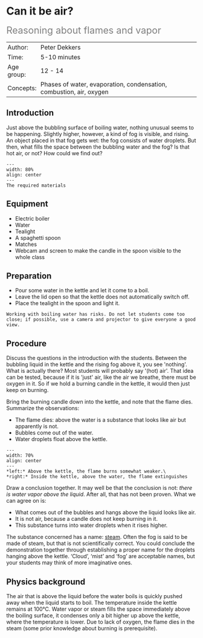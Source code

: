 # Can it be air?
<span style="font-size: 25px; color: gray;">Reasoning about flames and vapor</span>

<table style="width: 100%; border-collapse: collapse; border: none;">
    <tr style="background-color: var(--background-color);">  
        <td style="text-align: left; padding: 3px; border: none; color: var(--text-color)">Author:</td>
        <td style="text-align: left; padding: 3px; border: none; color: var(--text-color)">Peter Dekkers</td>
    </tr>
    <tr style="background-color: var(--background-color);"> 
        <td style="text-align: left; padding: 3px; border: none; color: var(--text-color)">Time:</td>
        <td style="text-align: left; padding: 3px; border: none; color: var(--text-color)">5-10 minutes</td>
    </tr>
    <tr style="background-color: var(--background-color);"> 
        <td style="text-align: left; padding: 3px; border: none; color: var(--text-color)">Age group:</td>
        <td style="text-align: left; padding: 3px; border: none; color: var(--text-color)">12 - 14</td>
    </tr>
    <tr style="background-color: var(--background-color);"> 
        <td style="text-align: left; padding: 3px; border: none; color: var(--text-color)">Concepts:</td>
        <td style="text-align: left; padding: 3px; border: none; color: var(--text-color)">Phases of water, evaporation, condensation, combustion, air, oxygen</td>
    </tr>
</table>

## Introduction
Just above the bubbling surface of boiling water, nothing unusual seems to be happening. Slightly higher, however, a kind of fog is visible, and rising. An object placed in that fog gets wet: the fog consists of water droplets. But then, what fills the space between the bubbling water and the fog? Is that hot air, or not? How could we find out?

```{figure} demo09_figure1.jpg
---
width: 80%
align: center
---
The required materials
```

## Equipment
* Electric boiler
* Water
* Tealight 
* A spaghetti spoon
* Matches 
* Webcam and screen to make the candle in the spoon visible to the whole class

## Preparation
* Pour some water in the kettle and let it come to a boil.
* Leave the lid open so that the kettle does not automatically switch off.
* Place the tealight in the spoon and light it.

```{warning}
Working with boiling water has risks. Do not let students come too close; if possible, use a camera and projector to give everyone a good view.
```

## Procedure
Discuss the questions in the introduction with the students. Between the bubbling liquid in the kettle and the rising fog above it, you see 'nothing'. What is actually there? Most students will probably say '(hot) air'. That idea can be tested, because if it is 'just' air, like the air we breathe, there must be oxygen in it. So if we hold a burning candle in the kettle, it would then just keep on burning.
 
Bring the burning candle down into the kettle, and note that the flame dies. Summarize the observations: 
* The flame dies: above the water is a substance that looks like air but apparently is not.
* Bubbles come out of the water.
* Water droplets float above the kettle.

 ```{figure} demo09_figure2.png
---
width: 70%
align: center
---
*left:* Above the kettle, the flame burns somewhat weaker.\
*right:* Inside the kettle, above the water, the flame extinguishes
```

Draw a conclusion together. It may well be that the conclusion is not: *there is water vapor above the liquid*. After all, that has not been proven. What we can agree on is: 

*	What comes out of the bubbles and hangs above the liquid looks like air.
*	It is not air, because a candle does not keep burning in it.
*	This substance turns into water droplets when it rises higher.
 
The substance concerned has a name: <a href="https://en.wikipedia.org/wiki/Steam" target="_blank">steam</a>. Often the fog is said to be made of steam, but that is not scientifically correct. You could conclude the demonstration together through establishing a proper name for the droplets hanging above the kettle. ‘Cloud’, ‘mist’ and ‘fog’ are acceptable names, but your students may think of more imaginative ones. 

## Physics background
The air that is above the liquid before the water boils is quickly pushed away when the liquid starts to boil. The temperature inside the kettle remains at 100°C. Water vapor or steam fills the space immediately above the boiling surface, it condenses only a bit higher up above the kettle, where the temperature is lower. Due to lack of oxygen, the flame dies in the steam (some prior knowledge about burning is prerequisite).